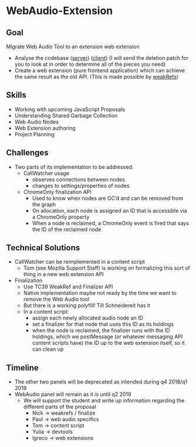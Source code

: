 # WebAudio-Extension

## Goal
Migrate Web Audio Tool to an extension web extension

- Analyse the codebase ([server](https://searchfox.org/mozilla-central/source/devtools/server/actors/webaudio.js)) ([client](https://searchfox.org/mozilla-central/source/devtools/client/webaudioeditor)) (I will send the deletion patch for you to look at in order to determine all of the pieces you need)
- Create a web extension (pure frontend application) which can achieve the same result as the old API. (This is made possible by [weakRefs](https://github.com/tc39/proposal-weakrefs))

## Skills
- Working with upcoming JavaScript Proposals
- Understanding Shared Garbage Collection
- Web Audio Nodes
- Web Extension authoring
- Project Planning

## Challenges
- Two parts of its implementation to be addressed:
	- CallWatcher usage
		- observes connections between nodes
		- changes to settings/properties of nodes
	- ChromeOnly finalization API
		- Used to know when nodes are GC’d and can be removed from the graph
		- On allocation, each node is assigned an ID that is accessible via a ChromeOnly property
		- When a node is reclaimed, a ChromeOnly event is fired that says the ID of the reclaimed node

## Technical Solutions
- CallWatcher can be reimplemented in a content script
	- Tom (see Mozilla Support Staff) is working on formalizing this sort of thing in a new web extension API
- Finalization
	- Use TC39 WeakRef and Finalizer API
	- Native implementation maybe not ready by the time we want to remove the Web Audio tool
	- But there is a working polyfill! Till Schneidereit has it
	- In a content script:
		- assign each newly allocated audio node an ID
		- set a finalizer for that node that uses this ID as its holdings
		- when the node is reclaimed, the finalizer runs with the ID holdings, which we postMessage (or whatever messaging API content scripts have) the ID up to the web extension itself, so it can clean up

## Timeline
- The other two panels will be deprecated as intended during q4 2018/q1 2019
- WebAudio panel will remain as it is until q2 2019
	- We will support the student and write up information regarding the different parts of the proposal
		- Nick → weakrefs / finalize
		- Paul → web audio specifics
		- Tom → content script
		- Yulia → devtools
		- lgreco → web extensions
